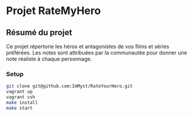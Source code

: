 # Projet RateMyHero

## Résumé du projet

Ce projet répertorie les héros et antagonistes de vos films et séries préférées.
Les notes sont attribuées par la communautée pour donner une note réaliste à chaque personnage.

### Setup

```bash
git clone git@github.com:ImMyst/RateYourHero.git
vagrant up
vagrant ssh
make install
make start
```
